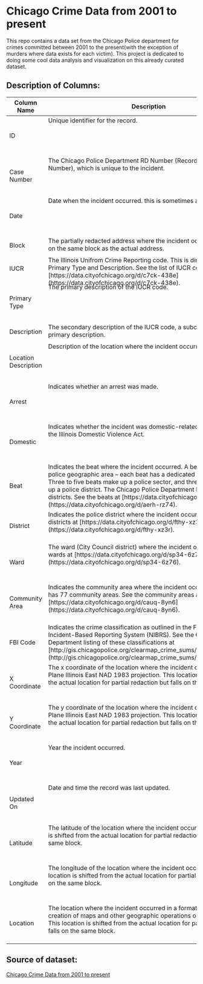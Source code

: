 # Chicago Crime Data from 2001 to present

This repo contains a data set from the Chicago Police department for crimes committed between 2001 to the present(with the exception of murders where data exists for each victim). This project is dedicated to doing some cool data analysis and visualization on this already curated dataset.

## Description of Columns:
<table class="table table-borderless table-condensed table-discrete schema-table">

<thead>

<tr>

<th scope="col" class="column-name">Column Name</th>

<th scope="col" class="column-description">Description</th>

<th scope="col" class="column-type">Type</th>

</tr>

</thead>

<tbody>

<tr class="column-summary" data-column="id" aria-expanded="false" aria-haspopup="true" role="link" tabindex="0">

<td class="column-name" scope="row">ID</td>

<td class="column-description">

<div class="contents clamped" data-original-height="21" style="height: 100px;"><span class="Linkify">Unique identifier for the record.</span></div>

</td>

<td class="column-type">

<div><span aria-hidden="true" class="icon icon-number"></span><span class="type-name" data-name="number">Number</span></div>

</td>





<tr class="column-summary" data-column="case_number" aria-expanded="false" aria-haspopup="true" role="link" tabindex="0">

<td class="column-name" scope="row">Case Number</td>

<td class="column-description">

<div class="contents clamped" data-original-height="21" style="height: 100px;"><span class="Linkify">The Chicago Police Department RD Number (Records Division Number), which is unique to the incident.</span></div>

</td>

<td class="column-type">

<div><span aria-hidden="true" class="icon icon-text"></span><span class="type-name" data-name="text">Plain Text</span></div>

</td>



</tr>


<tr class="column-summary" data-column="date" aria-expanded="false" aria-haspopup="true" role="link" tabindex="0">

<td class="column-name" scope="row">Date</td>

<td class="column-description">

<div class="contents clamped" data-original-height="21" style="height: 100px;"><span class="Linkify">Date when the incident occurred. this is sometimes a best estimate.</span></div>

</td>

<td class="column-type">

<div><span aria-hidden="true" class="icon icon-date"></span><span class="type-name" data-name="calendar_date">Date & Time</span></div>

</td>



</tr>


<tr class="column-summary" data-column="block" aria-expanded="false" aria-haspopup="true" role="link" tabindex="0">

<td class="column-name" scope="row">Block</td>

<td class="column-description">

<div class="contents clamped" data-original-height="21" style="height: 45px;"><span class="Linkify">The partially redacted address where the incident occurred, placing it on the same block as the actual address.</span></div>

</td>

<td class="column-type">

<div><span aria-hidden="true" class="icon icon-text"></span><span class="type-name" data-name="text">Plain Text</span></div>

</td>



</tr>



<tr class="column-summary" data-column="iucr" aria-expanded="false" aria-haspopup="true" role="link" tabindex="0">

<td class="column-name" scope="row">IUCR</td>

<td class="column-description">

<div class="contents clamped" data-original-height="21" style="height: 65px;"><span class="Linkify">The Illinois Unifrom Crime Reporting code. This is directly linked to the Primary Type and Description. See the list of IUCR codes at [https://data.cityofchicago.org/d/c7ck-438e](https://data.cityofchicago.org/d/c7ck-438e).</span></div>

</td>

<td class="column-type">

<div><span aria-hidden="true" class="icon icon-text"></span><span class="type-name" data-name="text">Plain Text</span></div>

</td>



</tr>



<tr class="column-summary" data-column="primary_type" aria-expanded="false" aria-haspopup="true" role="link" tabindex="0">

<td class="column-name" scope="row">Primary Type</td>

<td class="column-description">

<div class="contents clamped" data-original-height="21" style="height: 100px;"><span class="Linkify">The primary description of the IUCR code.</span></div>

</td>

<td class="column-type">

<div><span aria-hidden="true" class="icon icon-text"></span><span class="type-name" data-name="text">Plain Text</span></div>

</td>



</tr>



<tr class="column-summary" data-column="description" aria-expanded="false" aria-haspopup="true" role="link" tabindex="0">

<td class="column-name" scope="row">Description</td>

<td class="column-description">

<div class="contents clamped" data-original-height="21" style="height: 45px;"><span class="Linkify">The secondary description of the IUCR code, a subcategory of the primary description.</span></div>

</td>

<td class="column-type">

<div><span aria-hidden="true" class="icon icon-text"></span><span class="type-name" data-name="text">Plain Text</span></div>

</td>



<tr class="column-summary" data-column="location_description" aria-expanded="false" aria-haspopup="true" role="link" tabindex="0">

<td class="column-name" scope="row">Location Description</td>

<td class="column-description">

<div class="contents clamped" data-original-height="21" style="height: 100px;"><span class="Linkify">Description of the location where the incident occurred.</span></div>

</td>

<td class="column-type">

<div><span aria-hidden="true" class="icon icon-text"></span><span class="type-name" data-name="text">Plain Text</span></div>

</td>



</tr>



<tr class="column-summary" data-column="arrest" aria-expanded="false" aria-haspopup="true" role="link" tabindex="0">

<td class="column-name" scope="row">Arrest</td>

<td class="column-description">

<div class="contents clamped" data-original-height="21" style="height: 100px;"><span class="Linkify">Indicates whether an arrest was made.</span></div>

</td>

<td class="column-type">

<div><span aria-hidden="true" class="icon icon-check"></span><span class="type-name" data-name="checkbox">Checkbox</span></div>

</td>



</tr>

<tr class="column-summary" data-column="domestic" aria-expanded="false" aria-haspopup="true" role="link" tabindex="0">

<td class="column-name" scope="row">Domestic</td>

<td class="column-description">

<div class="contents clamped" data-original-height="21" style="height: 100px;"><span class="Linkify">Indicates whether the incident was domestic-related as defined by the Illinois Domestic Violence Act.</span></div>

</td>

<td class="column-type">

<div><span aria-hidden="true" class="icon icon-check"></span><span class="type-name" data-name="checkbox">Checkbox</span></div>

</td>



</tr>


<tr class="column-summary" data-column="beat" aria-expanded="false" aria-haspopup="true" role="link" tabindex="0">

<td class="column-name" scope="row">Beat</td>

<td class="column-description">

<div class="contents clamped" data-original-height="21" style="height: 120px;"><span class="Linkify">Indicates the beat where the incident occurred. A beat is the smallest police geographic area – each beat has a dedicated police beat car. Three to five beats make up a police sector, and three sectors make up a police district. The Chicago Police Department has 22 police districts. See the beats at [https://data.cityofchicago.org/d/aerh-rz74](https://data.cityofchicago.org/d/aerh-rz74).</span></div>

</td>

<td class="column-type">

<div><span aria-hidden="true" class="icon icon-text"></span><span class="type-name" data-name="text">Plain Text</span></div>

</td>



</tr>


<tr class="column-summary" data-column="district" aria-expanded="false" aria-haspopup="true" role="link" tabindex="0">

<td class="column-name" scope="row">District</td>

<td class="column-description">

<div class="contents clamped" data-original-height="21" style="height: 80px;"><span class="Linkify">Indicates the police district where the incident occurred. See the districts at [https://data.cityofchicago.org/d/fthy-xz3r](https://data.cityofchicago.org/d/fthy-xz3r).</span></div>

</td>

<td class="column-type">

<div><span aria-hidden="true" class="icon icon-text"></span><span class="type-name" data-name="text">Plain Text</span></div>

</td>



</tr>


<tr class="column-summary" data-column="ward" aria-expanded="false" aria-haspopup="true" role="link" tabindex="0">

<td class="column-name" scope="row">Ward</td>

<td class="column-description">

<div class="contents clamped" data-original-height="21" style="height: 100px;"><span class="Linkify">The ward (City Council district) where the incident occurred. See the wards at [https://data.cityofchicago.org/d/sp34-6z76](https://data.cityofchicago.org/d/sp34-6z76).</span></div>

</td>

<td class="column-type">

<div><span aria-hidden="true" class="icon icon-number"></span><span class="type-name" data-name="number">Number</span></div>

</td>



</tr>


<tr class="column-summary" data-column="community_area" aria-expanded="false" aria-haspopup="true" role="link" tabindex="0">

<td class="column-name" scope="row">Community Area</td>

<td class="column-description">

<div class="contents clamped" data-original-height="21" style="height: 100px;"><span class="Linkify">Indicates the community area where the incident occurred. Chicago has 77 community areas. See the community areas at [https://data.cityofchicago.org/d/cauq-8yn6](https://data.cityofchicago.org/d/cauq-8yn6).</span></div>

</td>

<td class="column-type">

<div><span aria-hidden="true" class="icon icon-text"></span><span class="type-name" data-name="text">Plain Text</span></div>

</td>



</tr>


<tr class="column-summary" data-column="fbi_code" aria-expanded="false" aria-haspopup="true" role="link" tabindex="0">

<td class="column-name" scope="row">FBI Code</td>

<td class="column-description">

<div class="contents clamped" data-original-height="21" style="height: 100px;"><span class="Linkify">Indicates the crime classification as outlined in the FBI's National Incident-Based Reporting System (NIBRS). See the Chicago Police Department listing of these classifications at [http://gis.chicagopolice.org/clearmap_crime_sums/crime_types.html](http://gis.chicagopolice.org/clearmap_crime_sums/crime_types.html).</span></div>

</td>

<td class="column-type">

<div><span aria-hidden="true" class="icon icon-text"></span><span class="type-name" data-name="text">Plain Text</span></div>

</td>



</tr>


<tr class="column-summary" data-column="x_coordinate" aria-expanded="false" aria-haspopup="true" role="link" tabindex="0">

<td class="column-name" scope="row">X Coordinate</td>

<td class="column-description">

<div class="contents clamped" data-original-height="21" style="height: 100px;"><span class="Linkify">The x coordinate of the location where the incident occurred in State Plane Illinois East NAD 1983 projection. This location is shifted from the actual location for partial redaction but falls on the same block.</span></div>

</td>

<td class="column-type">

<div><span aria-hidden="true" class="icon icon-number"></span><span class="type-name" data-name="number">Number</span></div>

</td>



</tr>


<tr class="column-summary" data-column="y_coordinate" aria-expanded="false" aria-haspopup="true" role="link" tabindex="0">

<td class="column-name" scope="row">Y Coordinate</td>

<td class="column-description">

<div class="contents clamped" data-original-height="21" style="height: 100px;"><span class="Linkify">The y coordinate of the location where the incident occurred in State Plane Illinois East NAD 1983 projection. This location is shifted from the actual location for partial redaction but falls on the same block.</span></div>

</td>

<td class="column-type">

<div><span aria-hidden="true" class="icon icon-number"></span><span class="type-name" data-name="number">Number</span></div>

</td>



</tr>


<tr class="column-summary" data-column="year" aria-expanded="false" aria-haspopup="true" role="link" tabindex="0">

<td class="column-name" scope="row">Year</td>

<td class="column-description">

<div class="contents clamped" data-original-height="21" style="height: 100px;"><span class="Linkify">Year the incident occurred.</span></div>

</td>

<td class="column-type">

<div><span aria-hidden="true" class="icon icon-number"></span><span class="type-name" data-name="number">Number</span></div>

</td>



</tr>


<tr class="column-summary" data-column="updated_on" aria-expanded="false" aria-haspopup="true" role="link" tabindex="0">

<td class="column-name" scope="row">Updated On</td>

<td class="column-description">

<div class="contents clamped" data-original-height="21" style="height: 100px;"><span class="Linkify">Date and time the record was last updated.</span></div>

</td>

<td class="column-type">

<div><span aria-hidden="true" class="icon icon-date"></span><span class="type-name" data-name="calendar_date">Date & Time</span></div>

</td>



</tr>


<tr class="column-summary" data-column="latitude" aria-expanded="false" aria-haspopup="true" role="link" tabindex="0">

<td class="column-name" scope="row">Latitude</td>

<td class="column-description">

<div class="contents clamped" data-original-height="21" style="height: 100px;"><span class="Linkify">The latitude of the location where the incident occurred. This location is shifted from the actual location for partial redaction but falls on the same block.</span></div>

</td>

<td class="column-type">

<div><span aria-hidden="true" class="icon icon-number"></span><span class="type-name" data-name="number">Number</span></div>

</td>



</tr>


<tr class="column-summary" data-column="longitude" aria-expanded="false" aria-haspopup="true" role="link" tabindex="0">

<td class="column-name" scope="row">Longitude</td>

<td class="column-description">

<div class="contents clamped" data-original-height="21" style="height: 100px;"><span class="Linkify">The longitude of the location where the incident occurred. This location is shifted from the actual location for partial redaction but falls on the same block.</span></div>

</td>

<td class="column-type">

<div><span aria-hidden="true" class="icon icon-number"></span><span class="type-name" data-name="number">Number</span></div>

</td>



</tr>



<tr class="column-summary" data-column="location" aria-expanded="false" aria-haspopup="true" role="link" tabindex="0">

<td class="column-name" scope="row">Location</td>

<td class="column-description">

<div class="contents clamped" data-original-height="21" style="height: 100px;"><span class="Linkify">The location where the incident occurred in a format that allows for creation of maps and other geographic operations on this data portal. This location is shifted from the actual location for partial redaction but falls on the same block.</span></div>

</td>

<td class="column-type">

<div><span aria-hidden="true" class="icon icon-map"></span><span class="type-name" data-name="location">Location</span></div>

</td>




</tr>

</tbody>

</table>











## Source of dataset:
[Chicago Crime Data from 2001 to present](https://data.cityofchicago.org/Public-Safety/Crimes-2001-to-present/ijzp-q8t2)
